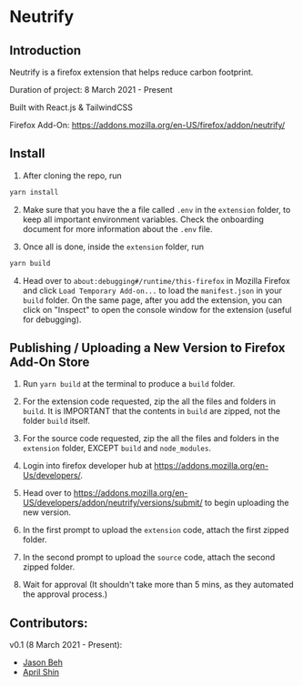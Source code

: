 # Neutrify

## Introduction

Neutrify is a firefox extension that helps reduce carbon footprint.

Duration of project: 8 March 2021 - Present

Built with React.js & TailwindCSS

Firefox Add-On: https://addons.mozilla.org/en-US/firefox/addon/neutrify/

## Install

1. After cloning the repo, run

```bash
yarn install
```

2. Make sure that you have the a file called `.env` in the `extension` folder, to keep all important environment variables. Check the onboarding document for more information about the `.env` file.

3. Once all is done, inside the `extension` folder, run

```bash
yarn build
```

4. Head over to `about:debugging#/runtime/this-firefox` in Mozilla Firefox and click `Load Temporary Add-on...` to load the `manifest.json` in your `build` folder. On the same page, after you add the extension, you can click on "Inspect" to open the console window for the extension (useful for debugging).

## Publishing / Uploading a New Version to Firefox Add-On Store

1. Run `yarn build` at the terminal to produce a `build` folder.

2. For the extension code requested, zip the all the files and folders in `build`. It is IMPORTANT that the contents in `build` are zipped, not the folder `build` itself.

3. For the source code requested, zip the all the files and folders in the `extension` folder, EXCEPT `build` and `node_modules`.

4. Login into firefox developer hub at https://addons.mozilla.org/en-Us/developers/.

5. Head over to https://addons.mozilla.org/en-US/developers/addon/neutrify/versions/submit/ to begin uploading the new version.

6. In the first prompt to upload the `extension` code, attach the first zipped folder.

7. In the second prompt to upload the `source` code, attach the second zipped folder.

8. Wait for approval (It shouldn't take more than 5 mins, as they automated the approval process.)

## Contributors:

v0.1 (8 March 2021 - Present):

- [Jason Beh](https://github.com/behjieshen)
- [April Shin](https://github.com/aprilhgshin)
